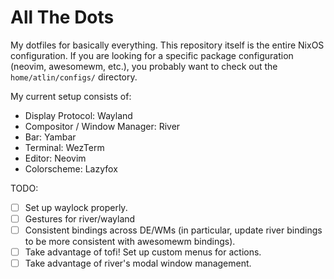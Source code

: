 # All The Dots

My dotfiles for basically everything. This repository itself is the entire NixOS configuration. If you are looking for a specific package configuration (neovim, awesomewm, etc.), you probably want to check out the `home/atlin/configs/` directory.

My current setup consists of:
- Display Protocol: Wayland
- Compositor / Window Manager: River
- Bar: Yambar
- Terminal: WezTerm
- Editor: Neovim
- Colorscheme: Lazyfox

TODO:
- [ ] Set up waylock properly.
- [ ] Gestures for river/wayland
- [ ] Consistent bindings across DE/WMs (in particular, update river bindings to be more consistent with awesomewm bindings).
- [ ] Take advantage of tofi! Set up custom menus for actions.
- [ ] Take advantage of river's modal window management.
